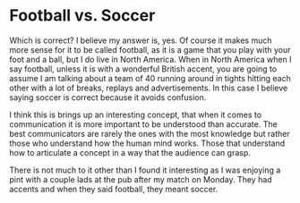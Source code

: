 # Football vs. Soccer

Which is correct? I believe my answer is, yes. Of course it makes much more sense for it to be called football, as it is a game that you play with your foot and a ball, but I do live in North America. When in North America when I say football, unless it is with a wonderful British accent, you are going to assume I am talking about a team of 40 running around in tights hitting each other with a lot of breaks, replays and advertisements. In this case I believe saying soccer is correct because it avoids confusion.

I think this is brings up an interesting concept, that when it comes to communication it is more important to be understood than accurate. The best communicators are rarely the ones with the most knowledge but rather those who understand how the human mind works. Those that understand how to articulate a concept in a way that the audience can grasp.

There is not much to it other than I found it interesting as I was enjoying a pint with a couple lads at the pub after my match on Monday. They had accents and when they said football, they meant soccer.
